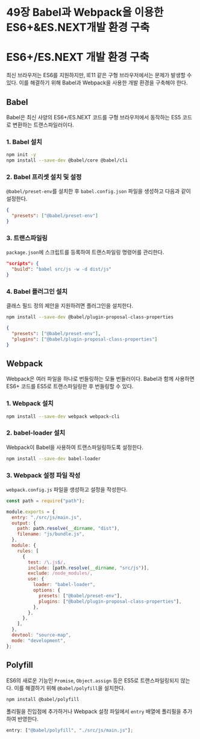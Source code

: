 # 49장 Babel과 Webpack을 이용한 ES6+&ES.NEXT개발 환경 구축

# ES6+/ES.NEXT 개발 환경 구축

최신 브라우저는 ES6를 지원하지만, IE11 같은 구형 브라우저에서는 문제가 발생할 수 있다. 이를 해결하기 위해 Babel과 Webpack을 사용한 개발 환경을 구축해야 한다.

## Babel

Babel은 최신 사양의 ES6+/ES.NEXT 코드를 구형 브라우저에서 동작하는 ES5 코드로 변환하는 트랜스파일러이다.

### 1. Babel 설치

```bash
npm init -y
npm install --save-dev @babel/core @babel/cli
```

### 2. Babel 프리셋 설치 및 설정

`@babel/preset-env`를 설치한 후 `babel.config.json` 파일을 생성하고 다음과 같이 설정한다.

```json
{
  "presets": ["@babel/preset-env"]
}
```

### 3. 트랜스파일링

`package.json`에 스크립트를 등록하여 트랜스파일링 명령어를 관리한다.

```json
"scripts": {
  "build": "babel src/js -w -d dist/js"
}
```

### 4. Babel 플러그인 설치

클래스 필드 정의 제안을 지원하려면 플러그인을 설치한다.

```bash
npm install --save-dev @babel/plugin-proposal-class-properties
```

```json
{
  "presets": ["@babel/preset-env"],
  "plugins": ["@babel/plugin-proposal-class-properties"]
}
```

## Webpack

Webpack은 여러 파일을 하나로 번들링하는 모듈 번들러이다. Babel과 함께 사용하면 ES6+ 코드를 ES5로 트랜스파일링한 후 번들링할 수 있다.

### 1. Webpack 설치

```bash
npm install --save-dev webpack webpack-cli
```

### 2. babel-loader 설치

Webpack이 Babel을 사용하여 트랜스파일링하도록 설정한다.

```bash
npm install --save-dev babel-loader
```

### 3. Webpack 설정 파일 작성

`webpack.config.js` 파일을 생성하고 설정을 작성한다.

```js
const path = require("path");

module.exports = {
  entry: "./src/js/main.js",
  output: {
    path: path.resolve(__dirname, "dist"),
    filename: "js/bundle.js",
  },
  module: {
    rules: [
      {
        test: /\.js$/,
        include: [path.resolve(__dirname, "src/js")],
        exclude: /node_modules/,
        use: {
          loader: "babel-loader",
          options: {
            presets: ["@babel/preset-env"],
            plugins: ["@babel/plugin-proposal-class-properties"],
          },
        },
      },
    ],
  },
  devtool: "source-map",
  mode: "development",
};
```

## Polyfill

ES6의 새로운 기능인 `Promise`, `Object.assign` 등은 ES5로 트랜스파일링되지 않는다. 이를 해결하기 위해 `@babel/polyfill`을 설치한다.

```bash
npm install @babel/polyfill
```

폴리필을 진입점에 추가하거나 Webpack 설정 파일에서 `entry` 배열에 폴리필을 추가하여 반영한다.

```js
entry: ["@babel/polyfill", "./src/js/main.js"];
```
